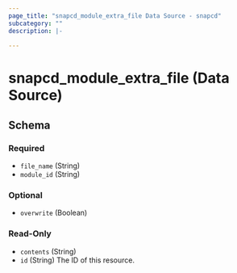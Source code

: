 ```yaml
---
page_title: "snapcd_module_extra_file Data Source - snapcd"
subcategory: ""
description: |-
  
---
```


# snapcd_module_extra_file (Data Source)






<!-- schema generated by tfplugindocs -->
## Schema

### Required

- `file_name` (String)
- `module_id` (String)

### Optional

- `overwrite` (Boolean)

### Read-Only

- `contents` (String)
- `id` (String) The ID of this resource.
